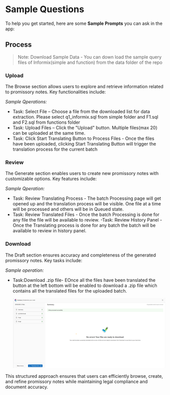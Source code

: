 
# Sample Questions

To help you get started, here are some **Sample Prompts** you can ask in the app:

## **Process**

> Note: Download Sample Data - You can down load the sample query files of Informix(simple and function) from the data folder of the repo

### **Upload**
The Browse section allows users to explore and retrieve information related to promissory notes. Key functionalities include:

_Sample Qperations:_

- Task: Select File – Choose a file from the downloaded list for data extraction. Please select q1_informix.sql from simple folder and F1.sql and F2.sql from functions folder
- Task: Upload Files – Click the "Upload" button. Multiple files(max 20) can be uploaded at the same time.
- Task: Click Start Translating Button to Process Files - Once the files have been uploaded, clicking Start Translating Button will trigger the translation process for the current batch

### **Review**
The Generate section enables users to create new promissory notes with customizable options. Key features include:

_Sample Qperation:_

- Task: Review Translating Process - 
The batch Processing page will get opened up and the translation process will be visible. One file at a time will be processed and others will be  in Queued state.
- Task: Review Translated Files - 
Once the batch Processing is done for any file the file will be available to review.
-Task: Review History Panel - 
Once the Translating process is done for any batch the batch will be available to review in history panel. 
  
### **Download**
The Draft section ensures accuracy and completeness of the generated promissory notes. Key tasks include:

_Sample operation:_

- Task:Download .zip file-
EOnce all the files have been translated the button at the left bottom will be enabled to download a .zip file which contains all the translated files for the uploaded batch.

  ![Application](images/samplecodmod1.png)
  
This structured approach ensures that users can efficiently browse, create, and refine promissory notes while maintaining legal compliance and document accuracy.

